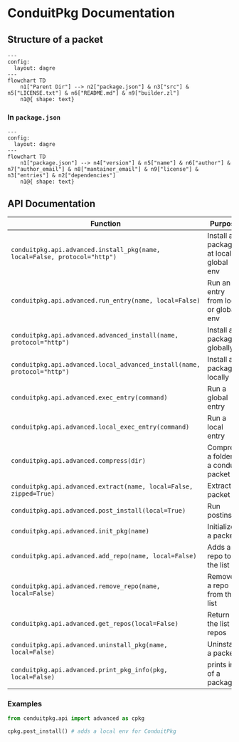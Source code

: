 # ConduitPkg Documentation

## Structure of a packet

```mermaid
---
config:
  layout: dagre
---
flowchart TD
    n1["Parent Dir"] --> n2["package.json"] & n3["src"] & n5["LICENSE.txt"] & n6["README.md"] & n9["builder.zl"]
    n1@{ shape: text}
```

### In ```package.json```

```mermaid
---
config:
  layout: dagre
---
flowchart TD
    n1["package.json"] --> n4["version"] & n5["name"] & n6["author"] & n7["author_email"] & n8["mantainer_email"] & n9["license"] & n3["entries"] & n2["dependencies"]
    n1@{ shape: text}
```

## API Documentation

|Function|Purpose|
|-|-|
|```conduitpkg.api.advanced.install_pkg(name, local=False, protocol="http")```|Install a package at local or global env|
|```conduitpkg.api.advanced.run_entry(name, local=False)```|Run an entry from local or global env|
|```conduitpkg.api.advanced.advanced_install(name, protocol="http")```|Install a package globally|
|```conduitpkg.api.advanced.local_advanced_install(name, protocol="http")```|Install a package locally|
|```conduitpkg.api.advanced.exec_entry(command)```|Run a global entry|
|```conduitpkg.api.advanced.local_exec_entry(command)```|Run a local entry|
|```conduitpkg.api.advanced.compress(dir)```|Compress a folder to a conduit packet|
|```conduitpkg.api.advanced.extract(name, local=False, zipped=True)```|Extract a packet|
|```conduitpkg.api.advanced.post_install(local=True)```|Run postinstall|
|```conduitpkg.api.advanced.init_pkg(name)```|Initializes a packet|
|```conduitpkg.api.advanced.add_repo(name, local=False)```|Adds a repo to the list|
|```conduitpkg.api.advanced.remove_repo(name, local=False)```|Removes a repo from the list|
|```conduitpkg.api.advanced.get_repos(local=False)```|Return the list of repos|
|```conduitpkg.api.advanced.uninstall_pkg(name, local=False)```|Uninstall a packet|
|```conduitpkg.api.advanced.print_pkg_info(pkg, local=False)```|prints info of a package|

### Examples

```python
from conduitpkg.api import advanced as cpkg

cpkg.post_install() # adds a local env for ConduitPkg
```
